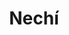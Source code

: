 ---
title: Nechí
departamento: Antioquia
description: >-
  Es un municipio de Colombia, localizado en la subregión del Bajo Cauca del
  departamento de Antioquia y de la subregión de La Mojana ubicada en zona
  fisiográfica de la Depresión momposina.
centros_poblados_corregimientos:
  - Bijagual
  - Colorado
  - La Concha
  - Las Flores
  - Cargueros
distribucion_poblacional_hombres: 12369
distribucion_poblacional_mujeres: 11697
poblacion_discapacidad: 1231
comunidades_etnicas_zona:
  - Emberá Katios
asentamientos_indigenas: ''
resguardos_indigenas: 1
consejos_comunitarios: 13
total_poblacion_victima: 9772
num_sujetos_reparacion_colectiva: 1
num_planes_retorno_reubicacion_colectiva: 3
territorio_entidades_snariv_sivjrnr:
  - Instituto Colombiano de Bienestar Familiar (ICBF) (SNARIV)
  - >-
    Unidad para la Atención y Reparación Integral a las víctimas (UARIV)
    (SNARIV)
  - Gobernación de Antioquia (SNARIV)
  - Policía Nacional (SNARIV)
  - Ejército Nacional (SNARIV)
  - Personería (SNARIV)
  - Defensoría del Pueblo (SNARIV)
  - Institución Educativa Nechí (SNARIV)
  - Agencia de Renovación del Territorio (ART) (SNARIV)
  - Alcaldía municipal (SNARIV)
priorizacion_convivencia_social_salud_mental: >-
  Tasa de fecundidad de 15 - 19 años,No hay programas exclusivos de atención
  para jóvenes en salud sexual y reproductiva,"Falta educación sobre la política
  de SSR, interrupción voluntaria del embarazo, y prevención de ITS
region: Bajo Cauca y Nordeste Antioqueño
priorizacion_sexualidad_derechos_sexuales_reproductivos: Falta de caracterización de la población vulnerable
priorizacion_gestion_diferencial_poblaciones_vulnerables: >-
  Debilidades en infraestructura, dotación, talento humano para desarrollar
  acciones de IVC","Dificultad de acceso a los servicios de salud, relacionadas
  con la oferta y capacidad instalada y con las vías de acceso",Poca
  participación de la comunidad en los espacios de salud de control social en
  salud,"Promoción de la afiliación al SGSSS, afiliación en línea, lecturas
  públicas, vigilancia en salud pública, etc
priorizacion_fortalecimiento_autoridad_sanitaria: >-
  Debilidades en infraestructura, dotación, talento humano para desarrollar
  acciones de IVC","Dificultad de acceso a los servicios de salud, relacionadas
  con la oferta y capacidad instalada y con las vías de acceso",Poca
  participación de la comunidad en los espacios de salud de control social en
  salud,"Promoción de la afiliación al SGSSS, afiliación en línea, lecturas
  públicas, vigilancia en salud pública, etc
eventos_salud_publica_predominantes:
  - Malaria
  - Vigilancia en salud pública de la violencia de género e intrafamiliar
  - Intoxicaciones
  - Agresiones por animales potencialmente transmisores de rabia
  - Bajo peso al nacer
  - Dengue
  - Accidente ofídico
  - Morbilidad materna extrema
  - Mortalidad perinatal y neonatal tardía
  - Infección respiratoria aguda grave inusitada
rips_salud_mental_poblacion_general:
  - Otros Trastornos afectivos bipolares
  - Insomnio no orgánico
  - Trastorno mixto de ansiedad y depresión
  - Esquizofrenia paranoide
  - Trastorno afectivo bipolar
servicios_telemedicina_mpio_depto:
  - No hay habilitados servicios aún
total_pobreza_multidimensional: 61.5%
pobreza_multidimensional_urbano: 56.8%
pobreza_multidimensional_centro_poblado_rural_disperso: 67.0%
ppales_actividades_economicas:
  - Minería
  - Agricultura
  - Apicultura
  - Ganadería
observaciones_ppales_actividades_economicas: |-
  Minería y minería artesanal
  Yuca
  Arroz 
  Caucho
  Cacao 
  Pesca y piscicultura 
  Maíz 
  Apicultura (actividad reciente)
  Ganadería (búfalos  y caprinos)
ppal_vocacion_mpio:
  - Agricultura
  - Ganadería
  - Pesca y piscicultura
observaciones_ppal_vocacion_mpio: ''
trabajo_informal: 93.3%
ppal_uso_suelo:
  - Minería
  - Agricultura
  - Pesca y piscicultura
  - Apicultura
  - Ganadería
observaciones_ppal_uso_suelo: ''
espacios_socio_comunitarios:
  - Coliseo Municipal
  - ' Centro recreativo Acuaberaca'
  - ' Biblioteca Municipal'
  - ' Centro de Integración ciudadana CIC'
medios_comunicacion:
  - Nechí canal
  - ' Nechí Stereo'
  - ' Nechí Sin límites'
  - ' Emisora de la Policía Nacional'
iniciativas_org_sociedad_civil: 26
programas_usaid:
  - Justicia para una Paz Sostenible
  - ' Mujeres de Oro'
  - ' Colombia Transforma'
  - ' Programa de Derechos Humanos'
  - ' Oro Legal'
comunidad_focalizada:
  - ''

---
